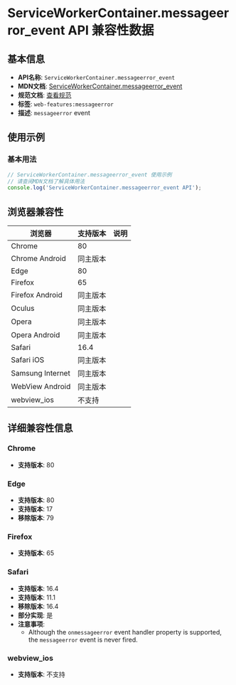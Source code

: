 # ServiceWorkerContainer.messageerror_event API 兼容性数据

## 基本信息

- **API名称**: `ServiceWorkerContainer.messageerror_event`
- **MDN文档**: [ServiceWorkerContainer.messageerror_event](https://developer.mozilla.org/docs/Web/API/ServiceWorkerContainer/messageerror_event)
- **规范文档**: [查看规范](https://w3c.github.io/ServiceWorker/#dom-serviceworkerglobalscope-onmessageerror)
- **标签**: `web-features:messageerror`
- **描述**: `messageerror` event

## 使用示例

### 基本用法

```javascript
// ServiceWorkerContainer.messageerror_event 使用示例
// 请查阅MDN文档了解具体用法
console.log('ServiceWorkerContainer.messageerror_event API');
```

## 浏览器兼容性

| 浏览器 | 支持版本 | 说明 |
|--------|----------|------|
| Chrome | 80 |  |
| Chrome Android | 同主版本 |  |
| Edge | 80 |  |
| Firefox | 65 |  |
| Firefox Android | 同主版本 |  |
| Oculus | 同主版本 |  |
| Opera | 同主版本 |  |
| Opera Android | 同主版本 |  |
| Safari | 16.4 |  |
| Safari iOS | 同主版本 |  |
| Samsung Internet | 同主版本 |  |
| WebView Android | 同主版本 |  |
| webview_ios | 不支持 |  |

## 详细兼容性信息

### Chrome

- **支持版本**: 80

### Edge

- **支持版本**: 80
- **支持版本**: 17
- **移除版本**: 79

### Firefox

- **支持版本**: 65

### Safari

- **支持版本**: 16.4
- **支持版本**: 11.1
- **移除版本**: 16.4
- **部分实现**: 是
- **注意事项**:
  - Although the `onmessageerror` event handler property is supported, the `messageerror` event is never fired.

### webview_ios

- **支持版本**: 不支持

